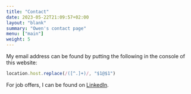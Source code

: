 ```yaml
---
title: "Contact"
date: 2023-05-22T21:09:57+02:00
layout: "blank"
summary: "Owen's contact page"
menu: ["main"]
weight: 5
---
```


My email address can be found by putting the following in the console of this website:

```js
location.host.replace(/([^.]+)/, "$1@$1") 
```

For job offers, I can be found on [LinkedIn](https://www.linkedin.com/).
